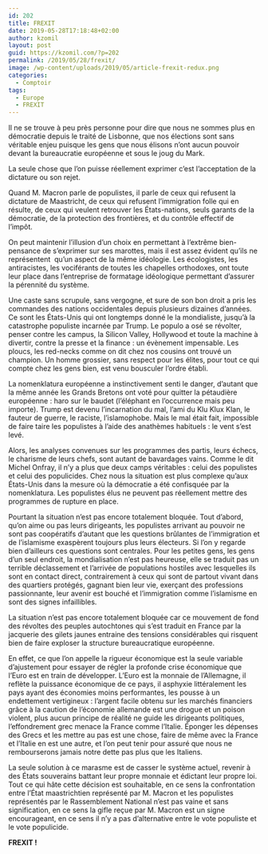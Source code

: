 ```yaml
---
id: 202
title: FREXIT
date: 2019-05-28T17:18:48+02:00
author: kzomil
layout: post
guid: https://kzomil.com/?p=202
permalink: /2019/05/28/frexit/
image: /wp-content/uploads/2019/05/article-frexit-redux.png
categories:
  - Comptoir
tags:
  - Europe
  - FREXIT
---
```

<p class="p1">
  <span class="s1"> Il ne se trouve à peu près personne pour dire que nous ne sommes plus en démocratie depuis le traité de Lisbonne, que nos élections sont sans véritable enjeu puisque les gens que nous élisons n&rsquo;ont aucun pouvoir devant la bureaucratie européenne et sous le joug du Mark. </span>
</p>

<p class="p1">
  <span class="s1">La seule chose que l&rsquo;on puisse réellement exprimer c&rsquo;est l&rsquo;acceptation de la dictature ou son rejet.</span>
</p>

<p class="p1">
  <span class="s1">Quand M. Macron parle de populistes, il parle de ceux qui refusent la dictature de Maastricht, de ceux qui refusent l&rsquo;immigration folle qui en résulte, de ceux qui veulent retrouver les États-nations, seuls garants de la démocratie, de la protection des frontières, et du contrôle effectif de l&rsquo;impôt.</span>
</p>

<p class="p1">
  <span class="s1">On peut maintenir l&rsquo;illusion d&rsquo;un choix en permettant à l&rsquo;extrême bien-pensance de s&rsquo;exprimer sur ses marottes, mais il est assez évident qu&rsquo;ils ne représentent<span class="Apple-converted-space">  </span>qu&rsquo;un aspect de la même idéologie. Les écologistes, les antiracistes, les vociférants de toutes les chapelles orthodoxes, ont toute leur place dans l&rsquo;entreprise de formatage idéologique permettant d&rsquo;assurer la pérennité du système.</span>
</p>

<p class="p1">
  <span class="s1">Une caste sans scrupule, sans vergogne, et sure de son bon droit a pris les commandes des nations occidentales depuis plusieurs dizaines d&rsquo;années. Ce sont les États-Unis qui ont longtemps donné le la mondialiste, jusqu&rsquo;à la catastrophe populiste incarnée par Trump. Le populo a osé se révolter, penser contre les campus, la Silicon Valley, Hollywood et toute la machine à divertir, contre la presse et la finance : un évènement impensable. Les ploucs, les red-necks comme on dit chez nos cousins ont trouvé un champion. Un homme grossier, sans respect pour les élites, pour tout ce qui compte chez les gens bien, est venu bousculer l&rsquo;ordre établi. </span>
</p>

<p class="p1">
  <span class="s1">La nomenklatura européenne a instinctivement senti le danger, d&rsquo;autant que la même année les Grands Bretons ont voté pour quitter la pétaudière européenne : haro sur le baudet (l&rsquo;éléphant en l&rsquo;occurrence mais peu importe). Trump est devenu l&rsquo;incarnation du mal, l&rsquo;ami du Klu Klux Klan, le fauteur de guerre, le raciste, l&rsquo;islamophobe. Mais le mal était fait, impossible de faire taire les populistes à l&rsquo;aide des anathèmes habituels : le vent s&rsquo;est levé.</span>
</p>

<p class="p1">
  <span class="s1">Alors, les analyses convenues sur les programmes des partis, leurs échecs, le charisme de leurs chefs, sont autant de bavardages vains. Comme le dit Michel Onfray, il n&rsquo;y a plus que deux camps véritables : celui des populistes et celui des populicides. Chez nous la situation est plus complexe qu&rsquo;aux États-Unis dans la mesure où la démocratie a été confisquée par la nomenklatura. Les populistes élus ne peuvent pas réellement mettre des programmes de rupture en place.</span>
</p>

<p class="p1">
  <span class="s1">Pourtant la situation n&rsquo;est pas encore totalement bloquée. Tout d&rsquo;abord, qu&rsquo;on aime ou pas leurs dirigeants, les populistes arrivant au pouvoir ne sont pas coopératifs d&rsquo;autant que les questions brûlantes de l&rsquo;immigration et de l&rsquo;islamisme exaspèrent toujours plus leurs électeurs. Si l&rsquo;on y regarde bien d&rsquo;ailleurs ces questions sont centrales. Pour les petites gens, les gens d&rsquo;un seul endroit, la mondialisation n&rsquo;est pas heureuse, elle se traduit pas un terrible déclassement et l&rsquo;arrivée de populations hostiles avec lesquelles ils sont en contact direct, contrairement à ceux qui sont de partout vivant dans des quartiers protégés, gagnant bien leur vie, exerçant des professions passionnante, leur avenir est bouché et l&rsquo;immigration comme l&rsquo;islamisme en sont des signes infaillibles.</span>
</p>

<p class="p1">
  <span class="s1">La situation n&rsquo;est pas encore totalement bloquée car ce mouvement de fond des révoltes des peuples autochtones qui s&rsquo;est traduit en France par la jacquerie des gilets jaunes entraine des tensions considérables qui risquent bien de faire exploser la structure bureaucratique européenne.</span>
</p>

<p class="p1">
  <span class="s1">En effet, ce que l&rsquo;on appelle la rigueur économique est la seule variable d&rsquo;ajustement pour essayer de régler la profonde crise économique que l&rsquo;Euro est en train de développer. L&rsquo;Euro est la monnaie de l&rsquo;Allemagne, il reflète la puissance économique de ce pays, il asphyxie littéralement les pays ayant des économies moins performantes, les pousse à un endettement vertigineux : l&rsquo;argent facile obtenu sur les marchés financiers grâce à la caution de l&rsquo;économie allemande est une drogue et un poison violent, plus aucun principe de réalité ne guide les dirigeants politiques, l&rsquo;effondrement grec menace la France comme l&rsquo;Italie. Éponger les dépenses des Grecs et les mettre au pas est une chose, faire de même avec la France et l&rsquo;Italie en est une autre, et l&rsquo;on peut tenir pour assuré que nous ne rembourserons jamais notre dette pas plus que les Italiens. </span>
</p>

<p class="p1">
  <span class="s1">La seule solution à ce marasme est de casser le système actuel, revenir à des États souverains battant leur propre monnaie et édictant leur propre loi. Tout ce qui hâte cette décision est souhaitable, en ce sens la confrontation entre l&rsquo;État maastrichtien représenté par M. Macron et les populistes représentés par le Rassemblement National n&rsquo;est pas vaine et sans signification, en ce sens la gifle reçue par M. Macron est un signe encourageant, en ce sens il n&rsquo;y a pas d&rsquo;alternative entre le vote populiste et le vote populicide.</span>
</p>

<p class="p1">
  <span class="s1"><b>FREXIT !</b></span>
</p>